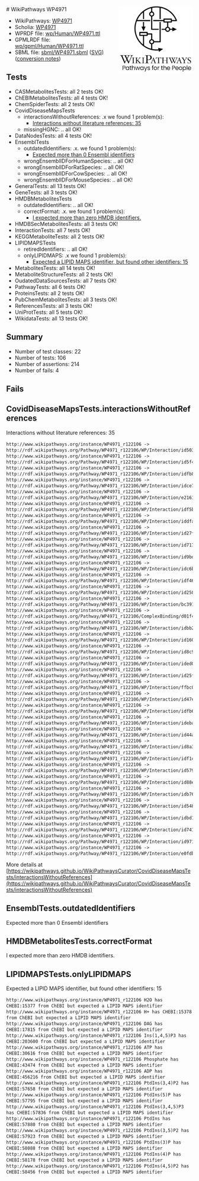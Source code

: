 <img style="float: right; width: 200px" src="../logo.png" />
# WikiPathways WP4971

* WikiPathways: [WP4971](https://identifiers.org/wikipathways:WP4971)
* Scholia: [WP4971](https://scholia.toolforge.org/wikipathways/WP4971)
* WPRDF file: [wp/Human/WP4971.ttl](../wp/Human/WP4971.ttl)
* GPMLRDF file: [wp/gpml/Human/WP4971.ttl](../wp/gpml/Human/WP4971.ttl)
* SBML file: [sbml/WP4971.sbml](../sbml/WP4971.sbml) ([SVG](../sbml/WP4971.svg)) ([conversion notes](../sbml/WP4971.txt))

## Tests
* CASMetabolitesTests: all 2 tests OK!
* ChEBIMetabolitesTests: all 4 tests OK!
* ChemSpiderTests: all 2 tests OK!
* CovidDiseaseMapsTests
    * interactionsWithoutReferences: .x we found 1 problem(s):
        * [Interactions without literature references: 35](#9701cd24)
    * missingHGNC: .. all OK!
* DataNodesTests: all 4 tests OK!
* EnsemblTests
    * outdatedIdentifiers: .x. we found 1 problem(s):
        * [Expected more than 0 Ensembl identifiers](#f44398b7)
    * wrongEnsemblIDForHumanSpecies: .. all OK!
    * wrongEnsemblIDForRatSpecies: .. all OK!
    * wrongEnsemblIDForCowSpecies: .. all OK!
    * wrongEnsemblIDForMouseSpecies: .. all OK!
* GeneralTests: all 13 tests OK!
* GeneTests: all 3 tests OK!
* HMDBMetabolitesTests
    * outdatedIdentifiers: .. all OK!
    * correctFormat: .x. we found 1 problem(s):
        * [I expected more than zero HMDB identifiers.](#ad154c1e)
* HMDBSecMetabolitesTests: all 3 tests OK!
* InteractionTests: all 7 tests OK!
* KEGGMetaboliteTests: all 2 tests OK!
* LIPIDMAPSTests
    * retiredIdentifiers: .. all OK!
    * onlyLIPIDMAPS: .x we found 1 problem(s):
        * [Expected a LIPID MAPS identifier, but found other identifiers: 15](#d0bfb67d)
* MetabolitesTests: all 14 tests OK!
* MetaboliteStructureTests: all 2 tests OK!
* OudatedDataSourcesTests: all 7 tests OK!
* PathwayTests: all 6 tests OK!
* ProteinsTests: all 2 tests OK!
* PubChemMetabolitesTests: all 3 tests OK!
* ReferencesTests: all 3 tests OK!
* UniProtTests: all 5 tests OK!
* WikidataTests: all 13 tests OK!


## Summary

* Number of test classes: 22
* Number of tests: 106
* Number of assertions: 214
* Number of fails: 4

## Fails

<a name="9701cd24" />

## CovidDiseaseMapsTests.interactionsWithoutReferences

Interactions without literature references: 35
```
http://www.wikipathways.org/instance/WP4971_r122106 -> http://rdf.wikipathways.org/Pathway/WP4971_r122106/WP/Interaction/id503e90bf
http://www.wikipathways.org/instance/WP4971_r122106 -> http://rdf.wikipathways.org/Pathway/WP4971_r122106/WP/Interaction/id5f48fbe
http://www.wikipathways.org/instance/WP4971_r122106 -> http://rdf.wikipathways.org/Pathway/WP4971_r122106/WP/Interaction/idfb8ce1eb
http://www.wikipathways.org/instance/WP4971_r122106 -> http://rdf.wikipathways.org/Pathway/WP4971_r122106/WP/Interaction/idce77ef5b
http://www.wikipathways.org/instance/WP4971_r122106 -> http://rdf.wikipathways.org/Pathway/WP4971_r122106/WP/Interaction/e2161
http://www.wikipathways.org/instance/WP4971_r122106 -> http://rdf.wikipathways.org/Pathway/WP4971_r122106/WP/Interaction/idf5b5da68
http://www.wikipathways.org/instance/WP4971_r122106 -> http://rdf.wikipathways.org/Pathway/WP4971_r122106/WP/Interaction/iddfa2f862
http://www.wikipathways.org/instance/WP4971_r122106 -> http://rdf.wikipathways.org/Pathway/WP4971_r122106/WP/Interaction/id27fd394c
http://www.wikipathways.org/instance/WP4971_r122106 -> http://rdf.wikipathways.org/Pathway/WP4971_r122106/WP/Interaction/id7170c556
http://www.wikipathways.org/instance/WP4971_r122106 -> http://rdf.wikipathways.org/Pathway/WP4971_r122106/WP/Interaction/id9bdbb488
http://www.wikipathways.org/instance/WP4971_r122106 -> http://rdf.wikipathways.org/Pathway/WP4971_r122106/WP/Interaction/idc6bff518
http://www.wikipathways.org/instance/WP4971_r122106 -> http://rdf.wikipathways.org/Pathway/WP4971_r122106/WP/Interaction/idf46796ac
http://www.wikipathways.org/instance/WP4971_r122106 -> http://rdf.wikipathways.org/Pathway/WP4971_r122106/WP/Interaction/id258f298a
http://www.wikipathways.org/instance/WP4971_r122106 -> http://rdf.wikipathways.org/Pathway/WP4971_r122106/WP/Interaction/bc391
http://www.wikipathways.org/instance/WP4971_r122106 -> http://rdf.wikipathways.org/Pathway/WP4971_r122106/ComplexBinding/d01f4
http://www.wikipathways.org/instance/WP4971_r122106 -> http://rdf.wikipathways.org/Pathway/WP4971_r122106/WP/Interaction/idbb285b02
http://www.wikipathways.org/instance/WP4971_r122106 -> http://rdf.wikipathways.org/Pathway/WP4971_r122106/WP/Interaction/id16059930
http://www.wikipathways.org/instance/WP4971_r122106 -> http://rdf.wikipathways.org/Pathway/WP4971_r122106/WP/Interaction/id8c9035b0
http://www.wikipathways.org/instance/WP4971_r122106 -> http://rdf.wikipathways.org/Pathway/WP4971_r122106/WP/Interaction/ided0890cb
http://www.wikipathways.org/instance/WP4971_r122106 -> http://rdf.wikipathways.org/Pathway/WP4971_r122106/WP/Interaction/id25f4d717
http://www.wikipathways.org/instance/WP4971_r122106 -> http://rdf.wikipathways.org/Pathway/WP4971_r122106/WP/Interaction/ffbc0
http://www.wikipathways.org/instance/WP4971_r122106 -> http://rdf.wikipathways.org/Pathway/WP4971_r122106/WP/Interaction/id47e580a6
http://www.wikipathways.org/instance/WP4971_r122106 -> http://rdf.wikipathways.org/Pathway/WP4971_r122106/WP/Interaction/idfb679763
http://www.wikipathways.org/instance/WP4971_r122106 -> http://rdf.wikipathways.org/Pathway/WP4971_r122106/WP/Interaction/ideba742b7
http://www.wikipathways.org/instance/WP4971_r122106 -> http://rdf.wikipathways.org/Pathway/WP4971_r122106/WP/Interaction/id44a279d0
http://www.wikipathways.org/instance/WP4971_r122106 -> http://rdf.wikipathways.org/Pathway/WP4971_r122106/WP/Interaction/id8a3aba31
http://www.wikipathways.org/instance/WP4971_r122106 -> http://rdf.wikipathways.org/Pathway/WP4971_r122106/WP/Interaction/idf1ccf22b
http://www.wikipathways.org/instance/WP4971_r122106 -> http://rdf.wikipathways.org/Pathway/WP4971_r122106/WP/Interaction/id579a5cd1
http://www.wikipathways.org/instance/WP4971_r122106 -> http://rdf.wikipathways.org/Pathway/WP4971_r122106/WP/Interaction/id88e07046
http://www.wikipathways.org/instance/WP4971_r122106 -> http://rdf.wikipathways.org/Pathway/WP4971_r122106/WP/Interaction/idb76ba86a
http://www.wikipathways.org/instance/WP4971_r122106 -> http://rdf.wikipathways.org/Pathway/WP4971_r122106/WP/Interaction/id54810803
http://www.wikipathways.org/instance/WP4971_r122106 -> http://rdf.wikipathways.org/Pathway/WP4971_r122106/WP/Interaction/idbd109e69
http://www.wikipathways.org/instance/WP4971_r122106 -> http://rdf.wikipathways.org/Pathway/WP4971_r122106/WP/Interaction/id741db54d
http://www.wikipathways.org/instance/WP4971_r122106 -> http://rdf.wikipathways.org/Pathway/WP4971_r122106/WP/Interaction/id97188e21
http://www.wikipathways.org/instance/WP4971_r122106 -> http://rdf.wikipathways.org/Pathway/WP4971_r122106/WP/Interaction/e0fdb
```

More details at [https://wikipathways.github.io/WikiPathwaysCurator/CovidDiseaseMapsTests/interactionsWithoutReferences](https://wikipathways.github.io/WikiPathwaysCurator/CovidDiseaseMapsTests/interactionsWithoutReferences)

<a name="f44398b7" />

## EnsemblTests.outdatedIdentifiers

Expected more than 0 Ensembl identifiers
<a name="ad154c1e" />

## HMDBMetabolitesTests.correctFormat

I expected more than zero HMDB identifiers.
<a name="d0bfb67d" />

## LIPIDMAPSTests.onlyLIPIDMAPS

Expected a LIPID MAPS identifier, but found other identifiers: 15
```
http://www.wikipathways.org/instance/WP4971_r122106 H2O has CHEBI:15377 from ChEBI but expected a LIPID MAPS identifier
http://www.wikipathways.org/instance/WP4971_r122106 H+ has CHEBI:15378 from ChEBI but expected a LIPID MAPS identifier
http://www.wikipathways.org/instance/WP4971_r122106 DAG has CHEBI:17815 from ChEBI but expected a LIPID MAPS identifier
http://www.wikipathways.org/instance/WP4971_r122106 Ins(1,4,5)P3 has CHEBI:203600 from ChEBI but expected a LIPID MAPS identifier
http://www.wikipathways.org/instance/WP4971_r122106 ATP has CHEBI:30616 from ChEBI but expected a LIPID MAPS identifier
http://www.wikipathways.org/instance/WP4971_r122106 Phosphate has CHEBI:43474 from ChEBI but expected a LIPID MAPS identifier
http://www.wikipathways.org/instance/WP4971_r122106 ADP has CHEBI:456216 from ChEBI but expected a LIPID MAPS identifier
http://www.wikipathways.org/instance/WP4971_r122106 PtdIns(3,4)P2 has CHEBI:57658 from ChEBI but expected a LIPID MAPS identifier
http://www.wikipathways.org/instance/WP4971_r122106 PtdIns(5)P has CHEBI:57795 from ChEBI but expected a LIPID MAPS identifier
http://www.wikipathways.org/instance/WP4971_r122106 PtdIns(3,4,5)P3 has CHEBI:57836 from ChEBI but expected a LIPID MAPS identifier
http://www.wikipathways.org/instance/WP4971_r122106 PtdIns has CHEBI:57880 from ChEBI but expected a LIPID MAPS identifier
http://www.wikipathways.org/instance/WP4971_r122106 PtdIns(3,5)P2 has CHEBI:57923 from ChEBI but expected a LIPID MAPS identifier
http://www.wikipathways.org/instance/WP4971_r122106 PtdIns(3)P has CHEBI:58088 from ChEBI but expected a LIPID MAPS identifier
http://www.wikipathways.org/instance/WP4971_r122106 PtdIns(4)P has CHEBI:58178 from ChEBI but expected a LIPID MAPS identifier
http://www.wikipathways.org/instance/WP4971_r122106 PtdIns(4,5)P2 has CHEBI:58456 from ChEBI but expected a LIPID MAPS identifier
```

